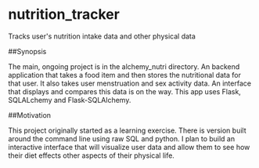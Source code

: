 # nutrition_tracker
Tracks user's nutrition intake data and other physical data

##Synopsis

The main, ongoing project is in the alchemy_nutri directory.
An backend application that takes a food item and then stores the nutritional data for that user.
It also takes user menstruation and sex activity data. An interface that displays and compares this data is on the way.
This app uses Flask, SQLALchemy and Flask-SQLAlchemy.


##Motivation

This project originally started as a learning exercise.
There is version built around the command line using raw SQL and python.
I plan to build an interactive interface that will visualize user data
and allow them to see how their diet effects other aspects of their physical life.
